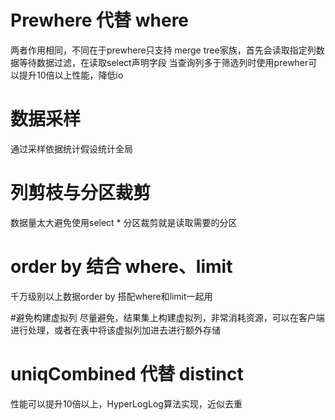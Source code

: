 # Prewhere 代替 where
两者作用相同，不同在于prewhere只支持 merge tree家族，首先会读取指定列数据等待数据过滤，在读取select声明字段
当查询列多于筛选列时使用prewher可以提升10倍以上性能，降低io

# 数据采样
通过采样依据统计假设统计全局

# 列剪枝与分区裁剪
数据量太大避免使用select *
分区裁剪就是读取需要的分区

# order by 结合 where、limit
千万级别以上数据order by 搭配where和limit一起用

#避免构建虚拟列
尽量避免，结果集上构建虚拟列，非常消耗资源，可以在客户端进行处理，或者在表中将该虚拟列加进去进行额外存储

# uniqCombined 代替 distinct
性能可以提升10倍以上，HyperLogLog算法实现，近似去重